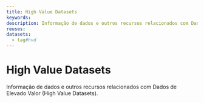 ```yaml
---
title: High Value Datasets
keywords:
description: Informação de dados e outros recursos relacionados com Dados de Elevado Valor (High Value Datasets).
reuses:
datasets:
  - tag#hvd
---
```

# High Value Datasets

Informação de dados e outros recursos relacionados com Dados de Elevado Valor (High Value Datasets).

